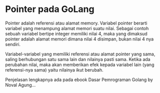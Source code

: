 # Pointer pada GoLang

Pointer adalah referensi atau alamat memory. Variabel pointer berarti variabel yang menampung alamat memori suatu nilai. Sebagai contoh sebuah variabel bertipe integer memiliki nilai 4, maka yang dimaksud pointer adalah alamat memori dimana nilai 4 disimpan, bukan nilai 4 nya sendiri.

Variabel-variabel yang memiliki referensi atau alamat pointer yang sama, saling berhubungan satu sama lain dan nilainya pasti sama. Ketika ada perubahan nilai, maka akan memberikan efek kepada variabel lain (yang referensi-nya sama) yaitu nilainya ikut berubah.

Penjelasan lengkapnya ada pada ebook Dasar Pemrograman Golang by Noval Agung...
